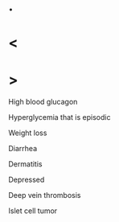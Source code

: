 # .

# <

# >

High blood glucagon

Hyperglycemia that is episodic

Weight loss

Diarrhea

Dermatitis

Depressed

Deep vein thrombosis

Islet cell tumor
